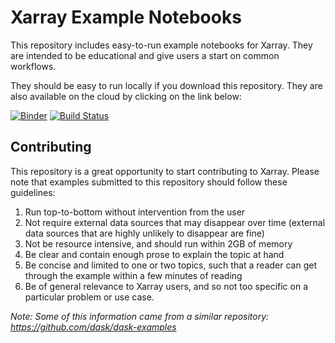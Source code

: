 Xarray Example Notebooks
========================

This repository includes easy-to-run example notebooks for Xarray.
They are intended to be educational and give users a start on common workflows.

They should be easy to run locally if you download this repository.
They are also available on the cloud by clicking on the link below:

[![Binder](https://mybinder.org/badge.svg)](https://mybinder.org/v2/gh/xarray-contrib/binder-tutorial/master) [![Build Status](https://travis-ci.org/xarray-contrib/binder-tutorial.svg?branch=master)](https://travis-ci.org/xarray-contrib/binder-tutorial)

Contributing
------------

This repository is a great opportunity to start contributing to Xarray.
Please note that examples submitted to this repository should follow these
guidelines:

1.  Run top-to-bottom without intervention from the user
2.  Not require external data sources that may disappear over time
    (external data sources that are highly unlikely to disappear are fine)
3.  Not be resource intensive, and should run within 2GB of memory
4.  Be clear and contain enough prose to explain the topic at hand
5.  Be concise and limited to one or two topics, such that a reader can
    get through the example within a few minutes of reading
6.  Be of general relevance to Xarray users, and so not too specific on a
    particular problem or use case.

*Note: Some of this information came from a similar repository: https://github.com/dask/dask-examples*
